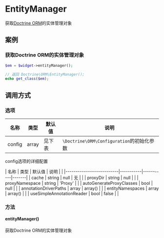 EntityManager
=============

获取[Doctrine ORM](https://github.com/doctrine/doctrine2)的实体管理对象

案例
----

### 获取Doctrine ORM的实体管理对象
```php
$em = $widget->entityManager();

// 返回 Doctrine\ORM\EntityManager();
echo get_class($em);
```

调用方式
--------

### 选项

| 名称          | 类型      | 默认值    | 说明
|---------------|-----------|-----------|------------------------------------------
| config        | array     | 见下表    | `\Doctrine\ORM\Configuration`的初始化参数

config选项的详细配置

| 名称                      | 类型      | 默认值    | 说明  |                                                                                       |
|---------------------------|-----------|-----------|-------|
| cache                     | string    | null      | 无    |                                                                         |
| proxyDir                  | string    | null      |       |
| proxyNamespace            | string    | 'Proxy'   |       |
| autoGenerateProxyClasses  | bool      | null      |       |
| annotationDriverPaths     | array     | array()   |       |
| entityNamespaces          | array     | array()   |       |
| useSimpleAnnotationReader | bool      | false     |       |

### 方法

#### entityManager()
获取Doctrine ORM的实体管理对象
